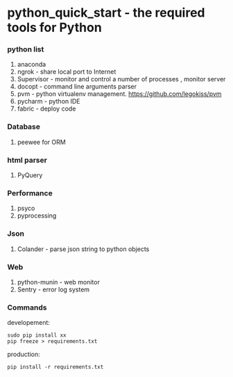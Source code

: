 # python_quick_start - the required tools for Python

### python list
1. anaconda
2. ngrok - share local port to Internet
3. Supervisor - monitor and control a number of processes , monitor server
4. docopt - command line arguments parser
5. pvm - python virtualenv management. https://github.com/legokiss/pvm
6. pycharm - python IDE
7. fabric - deploy code


### Database
1. peewee for ORM

### html parser
1. PyQuery

### Performance
1. psyco
2. pyprocessing


### Json
1. Colander - parse json string to python objects

### Web
1. python-munin - web monitor
2. Sentry - error log system

### Commands

developement:

    sudo pip install xx
    pip freeze > requirements.txt

production:

    pip install -r requirements.txt


